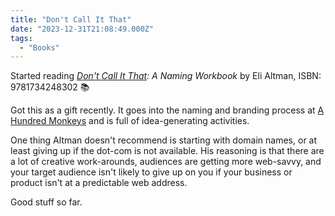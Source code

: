 ```yaml
---
title: "Don't Call It That"
date: "2023-12-31T21:08:49.000Z"
tags: 
  - "Books"
---
```


Started reading _[Don't Call It That](https://micro.blog/books/9781734248302): A Naming Workbook_ by Eli Altman, ISBN: 9781734248302 📚

Got this as a gift recently. It goes into the naming and branding process at [A Hundred Monkeys](https://www.ahundredmonkeys.com/) and is full of idea-generating activities.

One thing Altman doesn't recommend is starting with domain names, or at least giving up if the dot-com is not available. His reasoning is that there are a lot of creative work-arounds, audiences are getting more web-savvy, and your target audience isn't likely to give up on you if your business or product isn't at a predictable web address.

Good stuff so far.
